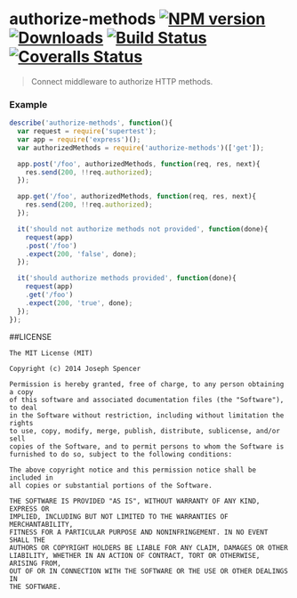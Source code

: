 # authorize-methods [![NPM version][npm-image]][npm-url] [![Downloads][downloads-image]][npm-url] [![Build Status][travis-image]][travis-url] [![Coveralls Status][coveralls-image]][coveralls-url]
> Connect middleware to authorize HTTP methods.

### Example

```javascript
describe('authorize-methods', function(){
  var request = require('supertest');
  var app = require('express')();
  var authorizedMethods = require('authorize-methods')(['get']);

  app.post('/foo', authorizedMethods, function(req, res, next){
    res.send(200, !!req.authorized);
  });

  app.get('/foo', authorizedMethods, function(req, res, next){
    res.send(200, !!req.authorized);
  });

  it('should not authorize methods not provided', function(done){
    request(app)
    .post('/foo')
    .expect(200, 'false', done);
  });

  it('should authorize methods provided', function(done){
    request(app)
    .get('/foo')
    .expect(200, 'true', done);
  });
});
```

##LICENSE
``````
The MIT License (MIT)

Copyright (c) 2014 Joseph Spencer

Permission is hereby granted, free of charge, to any person obtaining a copy
of this software and associated documentation files (the "Software"), to deal
in the Software without restriction, including without limitation the rights
to use, copy, modify, merge, publish, distribute, sublicense, and/or sell
copies of the Software, and to permit persons to whom the Software is
furnished to do so, subject to the following conditions:

The above copyright notice and this permission notice shall be included in
all copies or substantial portions of the Software.

THE SOFTWARE IS PROVIDED "AS IS", WITHOUT WARRANTY OF ANY KIND, EXPRESS OR
IMPLIED, INCLUDING BUT NOT LIMITED TO THE WARRANTIES OF MERCHANTABILITY,
FITNESS FOR A PARTICULAR PURPOSE AND NONINFRINGEMENT. IN NO EVENT SHALL THE
AUTHORS OR COPYRIGHT HOLDERS BE LIABLE FOR ANY CLAIM, DAMAGES OR OTHER
LIABILITY, WHETHER IN AN ACTION OF CONTRACT, TORT OR OTHERWISE, ARISING FROM,
OUT OF OR IN CONNECTION WITH THE SOFTWARE OR THE USE OR OTHER DEALINGS IN
THE SOFTWARE.
``````

[downloads-image]: http://img.shields.io/npm/dm/authorize-methods.svg
[npm-url]: https://npmjs.org/package/authorize-methods
[npm-image]: http://img.shields.io/npm/v/authorize-methods.svg

[travis-url]: https://travis-ci.org/jsdevel/node-authorize-methods
[travis-image]: http://img.shields.io/travis/jsdevel/node-authorize-methods.svg

[coveralls-url]: https://coveralls.io/r/jsdevel/node-authorize-methods
[coveralls-image]: http://img.shields.io/coveralls/jsdevel/node-authorize-methods/master.svg
